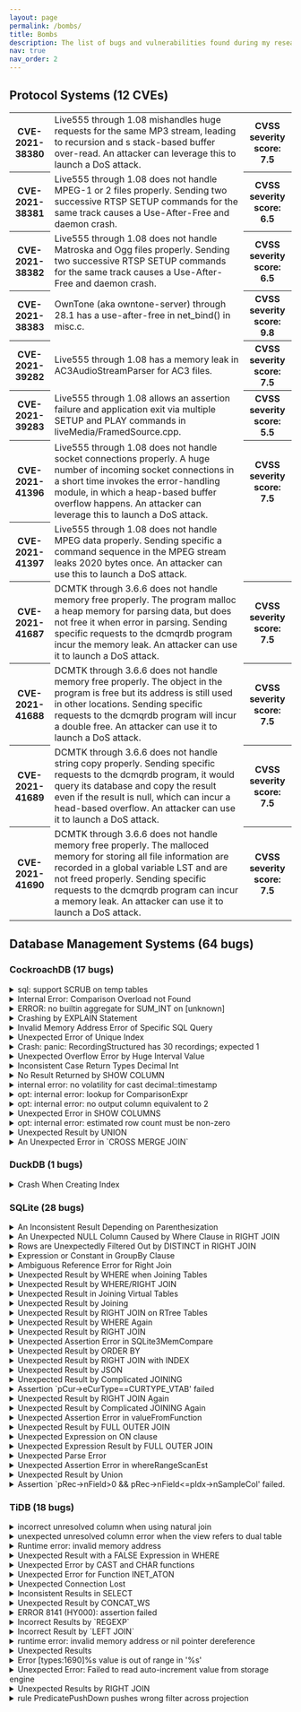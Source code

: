 ```yaml
---
layout: page
permalink: /bombs/
title: Bombs
description: The list of bugs and vulnerabilities found during my research.
nav: true
nav_order: 2
---
```


<!-- pages/bombs.md -->
<div class="bombs">
<div class="container">
    <h2>Protocol Systems (12 CVEs)</h2>
    <div class="table-responsive">
    <table class="table table-sm table-borderless">
    <tr>
        <th scope="row">CVE-2021-38380 </th>
        <td> 
        Live555 through 1.08 mishandles huge requests for the same MP3 stream, leading to recursion and s stack-based buffer over-read. An attacker can leverage this to launch a DoS attack.
        </td>
        <th>CVSS severity score: 7.5</th>
    </tr>
    <tr>
        <th scope="row">CVE-2021-38381 </th>
        <td> 
        Live555 through 1.08 does not handle MPEG-1 or 2 files properly. Sending two successive RTSP SETUP commands for the same track causes a Use-After-Free and daemon crash.
        </td>
        <th scope="row">CVSS severity score: 6.5</th>
    </tr>
    <tr>
        <th scope="row">CVE-2021-38382 </th>
        <td> 
        Live555 through 1.08 does not handle Matroska and Ogg files properly. Sending two successive RTSP SETUP commands for the same track causes a Use-After-Free and daemon crash.
        </td>
        <th scope="row">CVSS severity score: 6.5</th>
    </tr>
    <tr>
        <th scope="row">CVE-2021-38383 </th>
        <td> 
        OwnTone (aka owntone-server) through 28.1 has a use-after-free in net_bind() in misc.c.
        </td>
        <th scope="row">CVSS severity score: 9.8</th>
    </tr>
    <tr>
        <th scope="row">CVE-2021-39282 </th>
        <td> 
        Live555 through 1.08 has a memory leak in AC3AudioStreamParser for AC3 files.
        </td>
        <th scope="row">CVSS severity score: 7.5</th>
    </tr>
    <tr>
        <th scope="row">CVE-2021-39283 </th>
        <td> 
        Live555 through 1.08 allows an assertion failure and application exit via multiple SETUP and PLAY commands in liveMedia/FramedSource.cpp.
        </td>
        <th scope="row">CVSS severity score: 5.5</th>
    </tr>
    <tr>
        <th scope="row">CVE-2021-41396 </th>
        <td> 
        Live555 through 1.08 does not handle socket connections properly. A huge number of incoming socket connections in a short time invokes the error-handling module, in which a heap-based buffer overflow happens. An attacker can leverage this to launch a DoS attack.
        </td>
        <th scope="row">CVSS severity score: 7.5</th>
    </tr>
    <tr>
        <th scope="row">CVE-2021-41397 </th>
        <td> 
        Live555 through 1.08 does not handle MPEG data properly. Sending specific a command sequence in the MPEG stream leaks 2020 bytes once. An attacker can use this to launch a DoS attack.
        </td>
    </tr>
    <tr>
        <th scope="row">CVE-2021-41687 </th>
        <td> 
        DCMTK through 3.6.6 does not handle memory free properly. The program malloc a heap memory for parsing data, but does not free it when error in parsing. Sending specific requests to the dcmqrdb program incur the memory leak. An attacker can use it to launch a DoS attack.
        </td>
        <th scope="row">CVSS severity score: 7.5</th>
    </tr>
    <tr>
        <th scope="row">CVE-2021-41688 </th>
        <td> 
        DCMTK through 3.6.6 does not handle memory free properly. The object in the program is free but its address is still used in other locations. Sending specific requests to the dcmqrdb program will incur a double free. An attacker can use it to launch a DoS attack.
        </td>
        <th scope="row">CVSS severity score: 7.5</th>
    </tr>
    <tr>
        <th scope="row">CVE-2021-41689 </th>
        <td> 
        DCMTK through 3.6.6 does not handle string copy properly. Sending specific requests to the dcmqrdb program, it would query its database and copy the result even if the result is null, which can incur a head-based overflow. An attacker can use it to launch a DoS attack.
        </td>
        <th scope="row">CVSS severity score: 7.5</th>
    </tr>
    <tr>
        <th scope="row">CVE-2021-41690 </th>
        <td> 
        DCMTK through 3.6.6 does not handle memory free properly. The malloced memory for storing all file information are recorded in a global variable LST and are not freed properly. Sending specific requests to the dcmqrdb program can incur a memory leak. An attacker can use it to launch a DoS attack.
        </td>
        <th scope="row">CVSS severity score: 7.5</th>
    </tr>
    </table>
    </div>
</div>

<div class="container">
    <h2>Database Management Systems (64 bugs)</h2>
    <h3>CockroachDB (17 bugs)</h3>
    <details>
    <summary>sql: support SCRUB on temp tables</summary>
    Status: confirmed<br />
    Link: <a href="https://github.com/cockroachdb/cockroach/issues/83770">https://github.com/cockroachdb/cockroach/issues/83770</a> <br />
    </details>
    <details>
    <summary>Internal Error: Comparison Overload not Found</summary>
    Status: confirmed<br />
    Link: <a href="https://github.com/cockroachdb/cockroach/issues/83792">https://github.com/cockroachdb/cockroach/issues/83792</a> <br />
    </details>
    <details>
    <summary>ERROR: no builtin aggregate for SUM_INT on [unknown]</summary>
    Status: confirmed<br />
    Link: <a href="https://github.com/cockroachdb/cockroach/issues/83874">https://github.com/cockroachdb/cockroach/issues/83874</a> <br />
    </details>
    <details>
    <summary>Crashing by EXPLAIN Statement</summary>
    Status: unconfirmed<br />
    Link: <a href="https://github.com/cockroachdb/cockroach/issues/83965">https://github.com/cockroachdb/cockroach/issues/83965</a> <br />
    </details>
    <details>
    <summary>Invalid Memory Address Error of Specific SQL Query</summary>
    Status: unconfirmed<br />
    Link: <a href="https://github.com/cockroachdb/cockroach/issues/83973">https://github.com/cockroachdb/cockroach/issues/83973</a> <br />
    </details>
    <details>
    <summary>Unexpected Error of Unique Index</summary>
    Status: unconfirmed<br />
    Link: <a href="https://github.com/cockroachdb/cockroach/issues/83976">https://github.com/cockroachdb/cockroach/issues/83976</a> <br />
    </details>
    <details>
    <summary>Crash: panic: RecordingStructured has 30 recordings; expected 1</summary>
    Status: unconfirmed<br />
    Link: <a href="https://github.com/cockroachdb/cockroach/issues/84056">https://github.com/cockroachdb/cockroach/issues/84056</a> <br />
    </details>
    <details>
    <summary>Unexpected Overflow Error by Huge Interval Value</summary>
    Status: unconfirmed<br />
    Link: <a href="https://github.com/cockroachdb/cockroach/issues/84154">https://github.com/cockroachdb/cockroach/issues/84154</a> <br />
    </details>
    <details>
    <summary>Inconsistent Case Return Types Decimal Int</summary>
    Status: unconfirmed<br />
    Link: <a href="https://github.com/cockroachdb/cockroach/issues/85356">https://github.com/cockroachdb/cockroach/issues/85356</a> <br />
    </details>
    <details>
    <summary>No Result Returned by SHOW COLUMN</summary>
    Status: unconfirmed<br />
    Link: <a href="https://github.com/cockroachdb/cockroach/issues/85388">https://github.com/cockroachdb/cockroach/issues/85388</a> <br />
    </details>
    <details>
    <summary>internal error: no volatility for cast decimal::timestamp</summary>
    Status: unconfirmed<br />
    Link: <a href="https://github.com/cockroachdb/cockroach/issues/85389">https://github.com/cockroachdb/cockroach/issues/85389</a> <br />
    </details>
    <details>
    <summary>opt: internal error: lookup for ComparisonExpr</summary>
    Status: unconfirmed<br />
    Link: <a href="https://github.com/cockroachdb/cockroach/issues/85390">https://github.com/cockroachdb/cockroach/issues/85390</a> <br />
    </details>
    <details>
    <summary>opt: internal error: no output column equivalent to 2</summary>
    Status: unconfirmed<br />
    Link: <a href="https://github.com/cockroachdb/cockroach/issues/85393">https://github.com/cockroachdb/cockroach/issues/85393</a> <br />
    </details>
    <details>
    <summary>Unexpected Error in SHOW COLUMNS</summary>
    Status: unconfirmed<br />
    Link: <a href="https://github.com/cockroachdb/cockroach/issues/85394">https://github.com/cockroachdb/cockroach/issues/85394</a> <br />
    </details>
    <details>
    <summary>opt: internal error: estimated row count must be non-zero </summary>
    Status: unconfirmed<br />
    Link: <a href="https://github.com/cockroachdb/cockroach/issues/85499">https://github.com/cockroachdb/cockroach/issues/85499</a> <br />
    </details>
    <details>
    <summary>Unexpected Result by UNION</summary>
    Status: unconfirmed<br />
    Link: <a href="https://github.com/cockroachdb/cockroach/issues/85502">https://github.com/cockroachdb/cockroach/issues/85502</a> <br />
    </details>
    <details>
    <summary>An Unexpected Error in `CROSS MERGE JOIN`</summary>
    Status: unconfirmed<br />
    Link: <a href="https://github.com/cockroachdb/cockroach/issues/88104">https://github.com/cockroachdb/cockroach/issues/88104</a> <br />
    </details>
    <h3>DuckDB (1 bugs)</h3>
    <details>
    <summary>Crash When Creating Index</summary>
    Status: unconfirmed<br />
    Link: <a href="https://github.com/duckdb/duckdb/issues/4976">https://github.com/duckdb/duckdb/issues/4976</a> <br />
    </details>
    <h3>SQLite (28 bugs)</h3>
    <details>
    <summary>An Inconsistent Result Depending on Parenthesization</summary>
    Status: fixed<br />
    Link: <a href="https://sqlite.org/forum/forumpost/af3d07f908">https://sqlite.org/forum/forumpost/af3d07f908</a> <br />
    </details>
    <details>
    <summary>An Unexpected NULL Column Caused by Where Clause in RIGHT JOIN</summary>
    Status: fixed<br />
    Link: <a href="https://sqlite.org/forum/forumpost/41cc3851d8">https://sqlite.org/forum/forumpost/41cc3851d8</a> <br />
    </details>
    <details>
    <summary>Rows are Unexpectedly Filtered Out by DISTINCT in RIGHT JOIN</summary>
    Status: fixed<br />
    Link: <a href="https://sqlite.org/forum/forumpost/c06b10ad7e">https://sqlite.org/forum/forumpost/c06b10ad7e</a> <br />
    </details>
    <details>
    <summary>Expression or Constant in GroupBy Clause</summary>
    Status: fixed<br />
    Link: <a href="https://sqlite.org/forum/forumpost/2458c5dea2">https://sqlite.org/forum/forumpost/2458c5dea2</a> <br />
    </details>
    <details>
    <summary>Ambiguous Reference Error for Right Join</summary>
    Status: confirmed<br />
    Link: <a href="https://sqlite.org/forum/forumpost/e90a8e6e6f">https://sqlite.org/forum/forumpost/e90a8e6e6f</a> <br />
    </details>
    <details>
    <summary>Unexpected Result by WHERE when Joining Tables</summary>
    Status: fixed<br />
    Link: <a href="https://sqlite.org/forum/forumpost/687b0bf563">https://sqlite.org/forum/forumpost/687b0bf563</a> <br />
    </details>
    <details>
    <summary>Unexpected Result by WHERE/RIGHT JOIN</summary>
    Status: fixed<br />
    Link: <a href="https://sqlite.org/forum/forumpost/5cfe08eed6">https://sqlite.org/forum/forumpost/5cfe08eed6</a> <br />
    </details>
    <details>
    <summary>Unexpected Result in Joining Virtual Tables</summary>
    Status: fixed<br />
    Link: <a href="https://sqlite.org/forum/forumpost/3902c7b833">https://sqlite.org/forum/forumpost/3902c7b833</a> <br />
    </details>
    <details>
    <summary>Unexpected Result by Joining</summary>
    Status: fixed<br />
    Link: <a href="https://sqlite.org/forum/forumpost/c2554d560b">https://sqlite.org/forum/forumpost/c2554d560b</a> <br />
    </details>
    <details>
    <summary>Unexpected Result by RIGHT JOIN on RTree Tables</summary>
    Status: fixed<br />
    Link: <a href="https://sqlite.org/forum/forumpost/087de2d9ec">https://sqlite.org/forum/forumpost/087de2d9ec</a> <br />
    </details>
    <details>
    <summary>Unexpected Result by WHERE Again</summary>
    Status: fixed<br />
    Link: <a href="https://sqlite.org/forum/forumpost/de16c4abe2">https://sqlite.org/forum/forumpost/de16c4abe2</a> <br />
    </details>
    <details>
    <summary>Unexpected Result by RIGHT JOIN</summary>
    Status: fixed<br />
    Link: <a href="https://sqlite.org/forum/forumpost/206d99a16d">https://sqlite.org/forum/forumpost/206d99a16d</a> <br />
    </details>
    <details>
    <summary>Unexpected Assertion Error in SQLite3MemCompare</summary>
    Status: fixed<br />
    Link: <a href="https://sqlite.org/forum/forumpost/800eecf5e6">https://sqlite.org/forum/forumpost/800eecf5e6</a> <br />
    </details>
    <details>
    <summary>Unexpected Result by ORDER BY</summary>
    Status: fixed<br />
    Link: <a href="https://sqlite.org/forum/forumpost/323f86cc30">https://sqlite.org/forum/forumpost/323f86cc30</a> <br />
    </details>
    <details>
    <summary>Unexpected Result by RIGHT JOIN with INDEX</summary>
    Status: fixed<br />
    Link: <a href="https://sqlite.org/forum/forumpost/c4676c4956">https://sqlite.org/forum/forumpost/c4676c4956</a> <br />
    </details>
    <details>
    <summary>Unexpected Result by JSON</summary>
    Status: fixed<br />
    Link: <a href="https://sqlite.org/forum/forumpost/3d9caa45cb">https://sqlite.org/forum/forumpost/3d9caa45cb</a> <br />
    </details>
    <details>
    <summary>Unexpected Result by Complicated JOINING</summary>
    Status: unconfirmed<br />
    Link: <a href="https://sqlite.org/forum/forumpost/eeb8173cf8">https://sqlite.org/forum/forumpost/eeb8173cf8</a> <br />
    </details>
    <details>
    <summary>Assertion `pCur->eCurType==CURTYPE_VTAB' failed</summary>
    Status: fixed<br />
    Link: <a href="https://sqlite.org/forum/forumpost/dafe0500b0">https://sqlite.org/forum/forumpost/dafe0500b0</a> <br />
    </details>
    <details>
    <summary>Unexpected Result by RIGHT JOIN Again</summary>
    Status: fixed<br />
    Link: <a href="https://sqlite.org/forum/forumpost/51e6959f61">https://sqlite.org/forum/forumpost/51e6959f61</a> <br />
    </details>
    <details>
    <summary>Unexpected Result by Complicated JOINING Again</summary>
    Status: fixed<br />
    Link: <a href="https://sqlite.org/forum/forumpost/b40696f501">https://sqlite.org/forum/forumpost/b40696f501</a> <br />
    </details>
    <details>
    <summary>Unexpected Assertion Error in valueFromFunction</summary>
    Status: unconfirmed<br />
    Link: <a href="https://sqlite.org/forum/forumpost/e3243e07e8">https://sqlite.org/forum/forumpost/e3243e07e8</a> <br />
    </details>
    <details>
    <summary>Unexpected Result by FULL OUTER JOIN</summary>
    Status: fixed<br />
    Link: <a href="https://sqlite.org/forum/forumpost/5610c17c3d">https://sqlite.org/forum/forumpost/5610c17c3d</a> <br />
    </details>
    <details>
    <summary>Unexpected Expression on ON clause</summary>
    Status: fixed<br />
    Link: <a href="https://sqlite.org/forum/forumpost/57bdf2217d">https://sqlite.org/forum/forumpost/57bdf2217d</a> <br />
    </details>
    <details>
    <summary>Unexpected Expression Result by FULL OUTER JOIN</summary>
    Status: fixed<br />
    Link: <a href="https://sqlite.org/forum/forumpost/6650cd40b5">https://sqlite.org/forum/forumpost/6650cd40b5</a> <br />
    </details>
    <details>
    <summary>Unexpected Parse Error</summary>
    Status: fixed<br />
    Link: <a href="https://sqlite.org/forum/forumpost/1a7fea4651">https://sqlite.org/forum/forumpost/1a7fea4651</a> <br />
    </details>
    <details>
    <summary>Unexpected Assertion Error in whereRangeScanEst</summary>
    Status: fixed<br />
    Link: <a href="https://sqlite.org/forum/forumpost/c3496cf6b1">https://sqlite.org/forum/forumpost/c3496cf6b1</a> <br />
    </details>
    <details>
    <summary>Unexpected Result by Union</summary>
    Status: unconfirmed<br />
    Link: <a href="https://sqlite.org/forum/forumpost/174afeae57">https://sqlite.org/forum/forumpost/174afeae57</a> <br />
    </details>
    <details>
    <summary>Assertion `pRec->nField>0 && pRec->nField<=pIdx->nSampleCol' failed.</summary>
    Status: unconfirmed<br />
    Link: <a href="https://sqlite.org/forum/forumpost/3607259d3c">https://sqlite.org/forum/forumpost/3607259d3c</a> <br />
    </details>
    <h3>TiDB (18 bugs)</h3>
    <details>
    <summary>incorrect unresolved column when using natural join</summary>
    Status: confirmed<br />
    Link: <a href="https://github.com/pingcap/tidb/issues/35522">https://github.com/pingcap/tidb/issues/35522</a> <br />
    </details>
    <details>
    <summary>unexpected unresolved column error when the view refers to dual table</summary>
    Status: fixed<br />
    Link: <a href="https://github.com/pingcap/tidb/issues/35527">https://github.com/pingcap/tidb/issues/35527</a> <br />
    </details>
    <details>
    <summary>Runtime error: invalid memory address</summary>
    Status: confirmed<br />
    Link: <a href="https://github.com/pingcap/tidb/issues/35623">https://github.com/pingcap/tidb/issues/35623</a> <br />
    </details>
    <details>
    <summary>Unexpected Result with a FALSE Expression in WHERE</summary>
    Status: confirmed<br />
    Link: <a href="https://github.com/pingcap/tidb/issues/35645">https://github.com/pingcap/tidb/issues/35645</a> <br />
    </details>
    <details>
    <summary>Unexpected Error by CAST and CHAR functions</summary>
    Status: confirmed<br />
    Link: <a href="https://github.com/pingcap/tidb/issues/35652">https://github.com/pingcap/tidb/issues/35652</a> <br />
    </details>
    <details>
    <summary>Unexpected Error for Function INET_ATON</summary>
    Status: confirmed<br />
    Link: <a href="https://github.com/pingcap/tidb/issues/35677">https://github.com/pingcap/tidb/issues/35677</a> <br />
    </details>
    <details>
    <summary>Unexpected Connection Lost</summary>
    Status: confirmed<br />
    Link: <a href="https://github.com/pingcap/tidb/issues/35678">https://github.com/pingcap/tidb/issues/35678</a> <br />
    </details>
    <details>
    <summary>Inconsistent Results in SELECT</summary>
    Status: unconfirmed<br />
    Link: <a href="https://github.com/pingcap/tidb/issues/36853">https://github.com/pingcap/tidb/issues/36853</a> <br />
    </details>
    <details>
    <summary>Unexpected Result by CONCAT_WS</summary>
    Status: unconfirmed<br />
    Link: <a href="https://github.com/pingcap/tidb/issues/36888">https://github.com/pingcap/tidb/issues/36888</a> <br />
    </details>
    <details>
    <summary>ERROR 8141 (HY000): assertion failed</summary>
    Status: unconfirmed<br />
    Link: <a href="https://github.com/pingcap/tidb/issues/38295">https://github.com/pingcap/tidb/issues/38295</a> <br />
    </details>
    <details>
    <summary>Incorrect Results by `REGEXP`</summary>
    Status: unconfirmed<br />
    Link: <a href="https://github.com/pingcap/tidb/issues/38303">https://github.com/pingcap/tidb/issues/38303</a> <br />
    </details>
    <details>
    <summary>Incorrect Result by `LEFT JOIN`</summary>
    Status: unconfirmed<br />
    Link: <a href="https://github.com/pingcap/tidb/issues/38304">https://github.com/pingcap/tidb/issues/38304</a> <br />
    </details>
    <details>
    <summary>runtime error: invalid memory address or nil pointer dereference</summary>
    Status: unconfirmed<br />
    Link: <a href="https://github.com/pingcap/tidb/issues/38305">https://github.com/pingcap/tidb/issues/38305</a> <br />
    </details>
    <details>
    <summary>Unexpected Results</summary>
    Status: unconfirmed<br />
    Link: <a href="https://github.com/pingcap/tidb/issues/38310">https://github.com/pingcap/tidb/issues/38310</a> <br />
    </details>
    <details>
    <summary>Error [types:1690]%s value is out of range in '%s'</summary>
    Status: unconfirmed<br />
    Link: <a href="https://github.com/pingcap/tidb/issues/38352">https://github.com/pingcap/tidb/issues/38352</a> <br />
    </details>
    <details>
    <summary>Unexpected Error: Failed to read auto-increment value from storage engine</summary>
    Status: unconfirmed<br />
    Link: <a href="https://github.com/pingcap/tidb/issues/38483">https://github.com/pingcap/tidb/issues/38483</a> <br />
    </details>
    <details>
    <summary>Unexpected Results by RIGHT JOIN</summary>
    Status: unconfirmed<br />
    Link: <a href="https://github.com/pingcap/tidb/issues/38654">https://github.com/pingcap/tidb/issues/38654</a> <br />
    </details>
    <details>
    <summary>rule PredicatePushDown pushes wrong filter across projection</summary>
    Status: unconfirmed<br />
    Link: <a href="https://github.com/pingcap/tidb/issues/38736">https://github.com/pingcap/tidb/issues/38736</a> <br />
    </details>
</div>

</div>